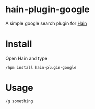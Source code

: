 # hain-plugin-google

A simple google search plugin for [Hain](https://github.com/appetizermonster/hain)

# Install
Open Hain and type

```
/hpm install hain-plugin-google
```

# Usage
```
/g something
```
